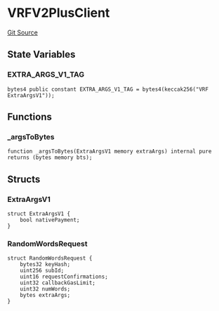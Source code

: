 # VRFV2PlusClient
[Git Source](https://github.com//Team3dVidyaGames/Contracts/blob/587f423f64ab56a242c28dfa0c3602ff1cc24292/src/contracts/flattened/flattened_ChainlinkConsumer.sol)


## State Variables
### EXTRA_ARGS_V1_TAG

```solidity
bytes4 public constant EXTRA_ARGS_V1_TAG = bytes4(keccak256("VRF ExtraArgsV1"));
```


## Functions
### _argsToBytes


```solidity
function _argsToBytes(ExtraArgsV1 memory extraArgs) internal pure returns (bytes memory bts);
```

## Structs
### ExtraArgsV1

```solidity
struct ExtraArgsV1 {
    bool nativePayment;
}
```

### RandomWordsRequest

```solidity
struct RandomWordsRequest {
    bytes32 keyHash;
    uint256 subId;
    uint16 requestConfirmations;
    uint32 callbackGasLimit;
    uint32 numWords;
    bytes extraArgs;
}
```

